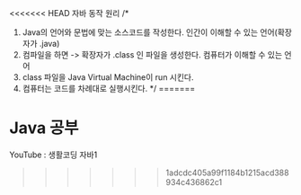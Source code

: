 <<<<<<< HEAD
자바 동작 원리
/*
1. Java의 언어와 문법에 맞는 소스코드를 작성한다. 인간이 이해할 수 있는 언어(확장자가 .java)
2. 컴파일을 하면 -> 확장자가 .class 인 파일을 생성한다. 컴퓨터가 이해할 수 있는 언어
3. class 파일을 Java Virtual Machine이 run 시킨다. 
4. 컴퓨터는 코드를 차례대로 실행시킨다.
*/
=======
# Java 공부
YouTube : 생활코딩 자바1
>>>>>>> 1adcdc405a99f1184b1215acd388934c436862c1

